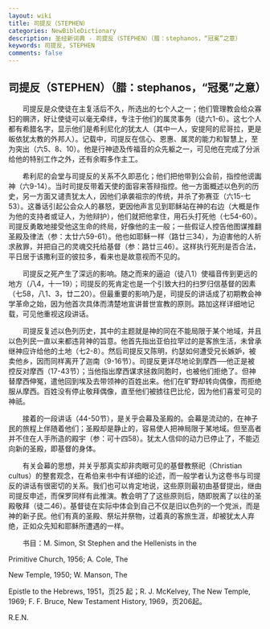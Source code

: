 ```yaml
---
layout: wiki
title: 司提反（STEPHEN）
categories: NewBibleDictionary
description: 圣经新词典 - 司提反（STEPHEN）（腊：stephanos，“冠冕”之意）
keywords: 司提反, STEPHEN
comments: false
---
```


## 司提反（STEPHEN）（腊：stephanos，“冠冕”之意）

　　司提反是众使徒在主复活后不久，所选出的七个人之一；他们管理教会给众寡妇的赒济，好让使徒可以毫无牵绊，专注于他们的属灵事务（徒六1-6）。这七个人都有希腊名字，显示他们是希利尼化的犹太人（其中一人，安提阿的尼哥拉，更是皈依犹太教的外邦人）。记载中，司提反在信心、恩惠、属灵的能力和智慧上，至为突出（六5、8、10）。他是行神迹及传福音的众先躯之一，可见他在完成了分派给他的特别工作之外，还有余暇多作主工。

　　希利尼的会堂与司提反的关系不久即恶化；他们把他带到公会前，指控他谤讟神（六9-14）。当时司提反带着天使的面容来答辩指控。他一方面概述以色列的历史，另一方面又谴责犹太人，因他们承袭祖宗的传统，并杀了弥赛亚（六15-七53）。这番话引起公会众人的暴怒，更因他声言见到耶稣站在神的右边（大概是作为他的支持者或证人，为他辩护），他们就把他拿住，用石头打死他（七54-60）。司提反勇敢地接受他这生命的终局，好像他的主一般；一些假证人控告他图谋推翻圣殿及律法（参：太廿六59-61）。他也如耶稣一样（路廿三34），为迫害他的人祈求赦罪，并把自己的灵魂交托给基督（参：路廿三46）。这样执行死刑是否合法，平日居于该撒利亚的彼拉多，看来也是故意视而不见的。

　　司提反之死产生了深远的影响。随之而来的逼迫（徒八1）使福音传到更远的地方（八4，十一19）；司提反的死肯定也是一个引致大扫的扫罗归信基督的因素（七58，八1、3，廿二20）。但最重要的影响乃是，司提反的讲话成了初期教会神学革命之始，因为他首次具体而清楚地宣讲普世宣教的原则。路加这样详细地记载，可见他重视这段讲话。

　　司提反复述以色列历史，其中的主题就是神的同在不能局限于某个地域，并且以色列民一直以来都违背神的旨意。他首先指出亚伯拉罕过的是客旅生活，未曾承继神应许给他的土地（七2-8）。然后司提反又陈明，约瑟如何遭受兄长嫉妒，被卖他乡，因而同样离开了迦南（9-16节）。司提反更详尽地论到摩西──他正是被控反对摩西（17-43节）；当他指出摩西谋求拯救同胞时，也被他们拒绝了。但神替摩西伸冤，遣他回到埃及去带领神的百姓出来。他们在旷野却转向偶像，而拒绝服从摩西。百姓没有停止敬拜偶像，直至他们被掳往巴比伦，因为他们喜爱可见的神祇。

　　接着的一段讲话（44-50节），是关乎会幕及圣殿的。会幕是流动的，在神子民的旅程上伴随着他们；圣殿却是静止的，容易使人把神局限于某地域。但至高者并不住在人手所造的殿宇（参：可十四58）。犹太人信仰的动力已停止了，不能迈向新的圣殿，即基督的身体。

　　有关会幕的思想，并关乎那真实却非肉眼可见的基督教祭祀（Christian cultus）的整套观念，在希伯来书中有详细的论述，而一般学者认为这卷书与司提反的讲话有很密切的关系。我们也可以肯定地说，这些原则最初由基督提出，继由司提反申述，而保罗同样有此推演。教会明了了这些原则后，随即脱离了以往的圣殿敬拜（徒二46）。基督徒在实际中体会到自己不仅是旧以色列的一个党派，而是神的新子民。他们有真的圣殿、祭坛并祭物，过着真的客旅生涯，却被犹太人弃绝，正如众先知和耶稣所遭遇的一样。

　　书目：M. Simon, St Stephen and the Hellenists in the

Primitive Church, 1956; A. Cole, The

New Temple, 1950; W. Manson, The

Epistle to the Hebrews, 1951，页25 起；R. J. McKelvey, The New Temple, 1969; F. F. Bruce, New Testament History, 1969，页206起。

R.E.N.








